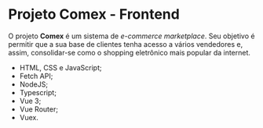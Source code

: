 # Projeto Comex - Frontend
O projeto **Comex** é um sistema de _e-commerce marketplace_. Seu objetivo é permitir que a sua base de clientes tenha acesso a vários vendedores e, assim, consolidar-se como o shopping eletrônico mais popular da internet.
- HTML, CSS e JavaScript;
- Fetch API;
- NodeJS;
- Typescript;
- Vue 3;
- Vue Router;
- Vuex.